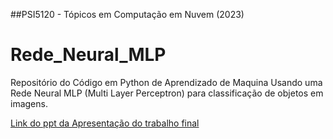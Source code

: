 ##PSI5120 - Tópicos em Computação em Nuvem (2023)

# Rede_Neural_MLP
Repositório do Código em Python de Aprendizado de Maquina Usando uma Rede Neural MLP (Multi Layer Perceptron) para 
classificação de objetos em imagens.

[Link do ppt da Apresentação do trabalho final ](https://github.com/ruan-math/Rede_Neural_MLP/blob/main/Computa%C3%A7%C3%A3o%20em%20nuvem%20para%20aprendizado%20de%20m%C3%A1quina.pdf)
